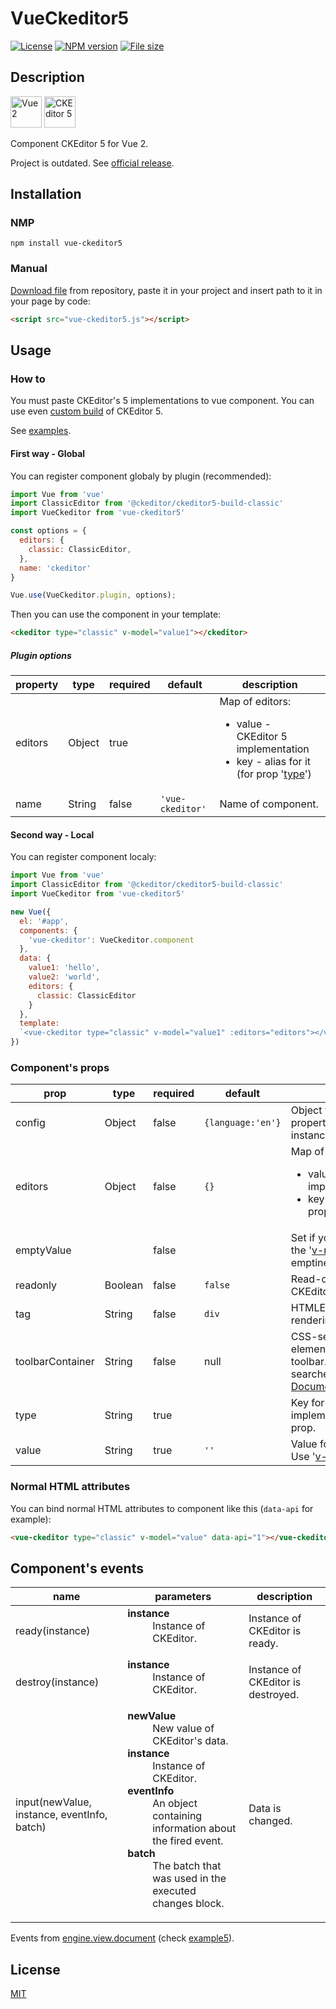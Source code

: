 <h1>VueCkeditor5</h1>

[![License](https://img.shields.io/github/license/mashape/apistatus.svg)](https://github.com/igorxut/vue-ckeditor5/blob/master/LICENSE)
[![NPM version](https://img.shields.io/npm/v/vue-ckeditor5.svg)](https://www.npmjs.com/package/vue-ckeditor5)
[![File size](https://img.shields.io/github/size/igorxut/vue-ckeditor5/dist/vue-ckeditor5.js.svg)](https://github.com/igorxut/vue-ckeditor5/blob/master/dist/vue-ckeditor5.js)

<h2>Description</h2>

<div>
  <a href="https://github.com/vuejs/vue" target="_blank"><img alt="Vue 2" src="https://vuejs.org/images/logo.png" title="Vue 2" width="50" /></a>
  <a href="https://github.com/ckeditor" target="_blank"><img alt="CKEditor 5" src="https://avatars2.githubusercontent.com/u/825710?s=200&v=4" title="CKEditor 5" width="50" /></a>
</div>

<p>Component CKEditor&nbsp;5 for Vue&nbsp;2.</p>

<p>Project is outdated. See <a href="https://github.com/ckeditor/ckeditor5-vue" target="_blank">official release</a>.</p>

<h2>Installation</h2>

<h3>NMP</h3>

```shell
npm install vue-ckeditor5
```

<h3>Manual</h3>

<p><a href="https://github.com/igorxut/vue-ckeditor5/blob/master/dist/vue-ckeditor5.js" target="_blank">Download file</a> from repository, paste it in your project and insert path to it in your page by code:

```html
<script src="vue-ckeditor5.js"></script>
```
</p>

<p></p>

<h2>Usage</h2>

<h3>How to</h3>

<p>You must paste CKEditor's&nbsp;5 implementations to vue component. You can use even <a href="https://docs.ckeditor.com/ckeditor5/latest/builds/guides/development/custom-builds.html" target="_blank">custom build</a> of CKEditor&nbsp;5.</p>

<p>See <a href="https://github.com/igorxut/vue-ckeditor5/blob/master/examples" target="_blank">examples</a>.</p>

<h4>First way - Global</h4>

<p>You can register component globaly by plugin (recommended):</p>

```javascript
import Vue from 'vue'
import ClassicEditor from '@ckeditor/ckeditor5-build-classic'
import VueCkeditor from 'vue-ckeditor5'

const options = {
  editors: {
    classic: ClassicEditor,
  },
  name: 'ckeditor'
}

Vue.use(VueCkeditor.plugin, options);
```

<p>Then you can use the component in your template:</p>

```html
<ckeditor type="classic" v-model="value1"></ckeditor>
```

<h5>Plugin options</h5>

<table>
  <thead>
    <tr>
      <th>property</th>
      <th>type</th>
      <th>required</th>
      <th>default</th>
      <th>description</th>
    </tr>
  </thead>
  <tbody>
    <tr>
      <td>editors</td>
      <td>Object</td>
      <td>true</td>
      <td></td>
      <td>
        Map of editors:
        <ul>
          <li>value - CKEditor&nbsp;5 implementation</li>
          <li>key - alias for it (for prop '<a href="#prop-type">type</a>')</li>
        </ul>
      </td>
    </tr>
    <tr>
      <td>name</td>
      <td>String</td>
      <td>false</td>
      <td><code>'vue-ckeditor'</code></td>
      <td>Name of component.</td>
    </tr>
  </tbody>
</table>

<h4>Second way - Local</h4>

<p>You can register component localy:</p>

```javascript
import Vue from 'vue'
import ClassicEditor from '@ckeditor/ckeditor5-build-classic'
import VueCkeditor from 'vue-ckeditor5'

new Vue({
  el: '#app',
  components: {
    'vue-ckeditor': VueCkeditor.component
  },
  data: {
    value1: 'hello',
    value2: 'world',
    editors: {
      classic: ClassicEditor
    }
  },
  template:
  `<vue-ckeditor type="classic" v-model="value1" :editors="editors"></vue-ckeditor>`
})
```

<h3>Component's props</h3>

<table>
  <thead>
    <tr>
      <th>prop</th>
      <th>type</th>
      <th>required</th>
      <th>default</th>
      <th>description</th>
    </tr>
  </thead>
  <tbody>
    <tr>
      <td>config</td>
      <td>Object</td>
      <td>false</td>
      <td><code>{language:'en'}</code></td>
      <td>Object with <a href="https://docs.ckeditor.com/ckeditor5/latest/builds/guides/integration/configuration.html" target="_blank">config</a> properties for CKEditor&nbsp;5 instance.</td>
    </tr>
    <tr>
      <td><a name="prop-editors">editors</a></td>
      <td>Object</td>
      <td>false</td>
      <td><code>{}</code></td>
      <td>
        Map of editors:
        <ul>
          <li>value - CKEditor&nbsp;5 implementation</li>
          <li>key - alias for it (for prop '<a href="#prop-type">type</a>')</li>
        </ul>
      </td>
    </tr>
    <tr>
      <td>emptyValue</td>
      <td></td>
      <td>false</td>
      <td></td>
      <td>Set if you want to change the '<a href="https://vuejs.org/v2/guide/components-custom-events.html#Customizing-Component-v-model" target="_blank">v-model</a>' value of emptiness editor.</td>
    </tr>
    <tr>
      <td>readonly</td>
      <td>Boolean</td>
      <td>false</td>
      <td><code>false</code></td>
      <td>Read-only mode for CKEditor&nbsp;5 instance.</td>
    </tr>
    <tr>
      <td>tag</td>
      <td>String</td>
      <td>false</td>
      <td><code>div</code></td>
      <td>HTMLElement for rendering.</td>
    </tr>
    <tr>
      <td><a name="prop-type">toolbarContainer</a></td>
      <td>String</td>
      <td>false</td>
      <td>null</td>
      <td>CSS-selector of DOM-element for CKEditor toolbar. The element is searched by <a href="//developer.mozilla.org/en-US/docs/Web/API/Document/querySelector" target="_blank">Document.querySelector()</a>.</td>
    </tr>
    <tr>
      <td><a name="prop-type">type</a></td>
      <td>String</td>
      <td>true</td>
      <td></td>
      <td>Key for CKEditor&nbsp;5 implementation of '<a href="#prop-type">editors</a>' prop.</td>
    </tr>
    <tr>
      <td>value</td>
      <td>String</td>
      <td>true</td>
      <td><code>''</code></td>
      <td>Value for data bindings. Use '<a href="https://vuejs.org/v2/guide/components-custom-events.html#Customizing-Component-v-model" target="_blank">v-model</a>' for it.</td>
    </tr>
  </tbody>
</table>

<h3>Normal HTML attributes</h3>

<p>You can bind normal HTML attributes to component like this (<code>data-api</code> for example):</p>

```html
<vue-ckeditor type="classic" v-model="value" data-api="1"></vue-ckeditor>
```

<h2>Component's events</h2>

<table>
  <thead>
    <tr>
      <th>name</th>
      <th>parameters</th>
      <th>description</th>
    </tr>
  </thead>
  <tbody>
    <tr>
      <td>ready(instance)</td>
      <td>
        <dl>
            <dt><strong>instance</strong><dt>
            <dd>Instance of CKEditor.</dd>
        </dl>
      </td>
      <td>Instance of CKEditor is ready.</td>
    </tr>
    <tr>
      <td>destroy(instance)</td>
      <td>
        <dl>
            <dt><strong>instance</strong><dt>
            <dd>Instance of CKEditor.</dd>
        </dl>
      </td>
      <td>Instance of CKEditor is destroyed.</td>
    </tr>
    <tr>
      <td>input(newValue, instance, eventInfo, batch)</td>
      <td>
        <dl>
            <dt><strong>newValue</strong><dt>
            <dd>New value of CKEditor's data.</dd>
            <dt><strong>instance</strong><dt>
            <dd>Instance of CKEditor.</dd>
            <dt><strong>eventInfo</strong><dt>
            <dd>An object containing information about the fired event.</dd>
            <dt><strong>batch</strong><dt>
            <dd>The batch that was used in the executed changes block.</dd>
        </dl>
      </td>
      <td>Data is changed.</td>
    </tr>
  </tbody>
</table>

<p>Events from <a href="https://ckeditor.com/docs/ckeditor5/latest/api/module_engine_view_document-Document.html#event-change:isComposing" target="_blank">engine.view.document</a> (check <a href="https://github.com/igorxut/vue-ckeditor5/blob/master/examples/example5" target="_blank">example5</a>).</p>

<h2>License</h2>

<p><a href="http://opensource.org/licenses/MIT" target="_blank">MIT</a></p>
